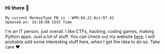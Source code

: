### Hi there 👋
<!-- PB START -->
```
My current MonkeyType PB is - WPM:94.21 Acc:97.42
Updated on: 19:18:08 CEST Time
```
<!-- PB END -->
I'm an IT person, just overall. I like CTFs, hacking, coding games, making Python apps. Just a lot of stuff.
You can check out my website [here](https://skill3472.github.io/).
I will probably add some interesting stuff here, when I get the idea to do so. Take care ❤️
